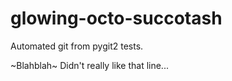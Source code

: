 # glowing-octo-succotash

Automated git from pygit2 tests.

~Blahblah~
Didn't really like that line...
